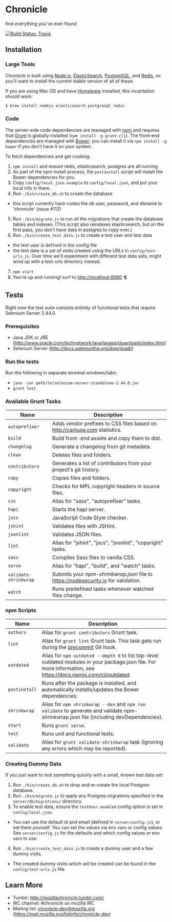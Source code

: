 # Chronicle

find everything you've ever found

[![Build Status: Travis](https://travis-ci.org/mozilla/chronicle.svg?branch=master)](https://travis-ci.org/mozilla/chronicle)

## Installation

### Large Tools

Chronicle is built using [Node.js](https://nodejs.org/), [ElasticSearch](https://www.elasticsearch.org/), [PostgreSQL](http://www.postgresql.org/), and [Redis](http://redis.io/), so you'll want to install the current stable version of all of these.

If you are using Mac OS and have [Homebrew](http://brew.sh/) installed, this incantation should work:

```sh
$ brew install nodejs elasticsearch postgresql redis
```

### Code

The server-side code dependencies are managed with [npm](https://www.npmjs.com/) and requires that [Grunt](http://gruntjs.com/) is globally installed (`npm install -g grunt-cli`). The front-end dependencies are managed with [Bower](https://bower.io/); you can install it via `npm install -g bower` if you don't have it on your system.

To fetch dependencies and get cooking:

1. `npm install` and ensure redis, elasticsearch, postgres are all running
2. As part of the npm install process, the `postinstall` script will install the Bower dependencies for you.
3. Copy `config/local.json.example` to `config/local.json`, and put your local info in there.
4. Run `./bin/create_db.sh` to create the database
  - this script currently hard-codes the db user, password, and dbname to 'chronicle' (issue #112)
5. Run `./bin/migrate.js` to run all the migrations that create the database tables and indexes. (This script also reindexes elasticsearch, but on the first pass, you don't have data in postgres to copy over.)
6. Run `./bin/create_test_data.js` to create a test user and test data
  - the test user is defined in the config file
  - the test data is a set of visits created using the URLs in `config/test-urls.js`. Over time we'll experiment with different test data sets, might wind up with a test-urls directory instead.
7. `npm start`
8. You're up and running! surf to <http://localhost:8080> :surfer:

## Tests

Right now the test suite consists entirely of functional tests that require Selenium Server 2.44.0.

### Prerequisites

  * Java JDK or JRE (http://www.oracle.com/technetwork/java/javase/downloads/index.html)
  * Selenium Server (http://docs.seleniumhq.org/download/)

### Run the tests

Run the following in separate terminal windows/tabs:

  * `java -jar path/to/selenium-server-standalone-2.44.0.jar`
  * `grunt test`

### Available Grunt Tasks

| Name | Description |
|------|-------------|
| `autoprefixer` | Adds vendor prefixes to CSS files based on <http://caniuse.com> statistics.
| `build` | Build front-end assets and copy them to dist.
| `changelog` | Generate a changelog from git metadata.
| `clean` | Deletes files and folders.
| `contributors` | Generates a list of contributors from your project's git history.
| `copy` | Copies files and folders.
| `copyright` | Checks for MPL copyright headers in source files.
| `css` | Alias for "sass", "autoprefixer" tasks.
| `hapi` | Starts the hapi server.
| `jscs` | JavaScript Code Style checker.
| `jshint` | Validates files with JSHint.
| `jsonlint` | Validates JSON files.
| `lint` | Alias for "jshint", "jscs", "jsonlint", "copyright" tasks.
| `sass` | Compiles Sass files to vanilla CSS.
| `serve` | Alias for "hapi", "build", and "watch" tasks.
| `validate-shrinkwrap` | Submits your _npm-shrinkwrap.json_ file to <https://nodesecurity.io> for validation.
| `watch` | Runs predefined tasks whenever watched files change.


### npm Scripts

| Name | Description |
|------|-------------|
| `authors` | Alias for `grunt contributors` Grunt task.
| `lint` | Alias for `grunt lint` Grunt task. This task gets run during the [precommit](https://www.npmjs.com/package/precommit-hook) Git hook.
| `outdated` | Alias for `npm outdated --depth 0` to list top-level outdated modules in your package.json file. For more information, see <https://docs.npmjs.com/cli/outdated>.
| `postinstall` | Runs after the package is installed, and automatically installs/updates the Bower dependencies.
| `shrinkwrap` | Alias for `npm shrinkwrap --dev` and `npm run validate` to generate and validate npm-shrinkwrap.json file (including devDependencies).
| `start` | Runs `grunt serve`.
| `test` | Runs unit and functional tests.
| `validate` | Alias for `grunt validate-shrinkwrap` task (ignoring any errors which may be reported).

### Creating Dummy Data

If you just want to test something quickly with a small, known test data set:

1. Run `./bin/create_db.sh` to drop and re-create the local Postgres database.
2. Run `./bin/migrate.js` to apply any Postgres migrations specified in the `server/db/migrations/` directory.
3. To enable test data, ensure the `testUser.enabled` config option is set in `config/local.json`.
  - You can use the default id and email (defined in `server/config.js`), or set them yourself.
    You can set the values via env vars or config values.
    See `server/config.js` for the defaults and which config values or env vars to use.
4. Run `./bin/create_test_data.js` to create a dummy user and a few dummy visits.
  - The created dummy visits which will be created can be found in the `config/test-urls.js` file.

## Learn More
* Tumblr: http://mozillachronicle.tumblr.com/
* IRC channel: #chronicle on mozilla IRC
* Mailing list: chronicle-dev@mozilla.org (https://mail.mozilla.org/listinfo/chronicle-dev)
